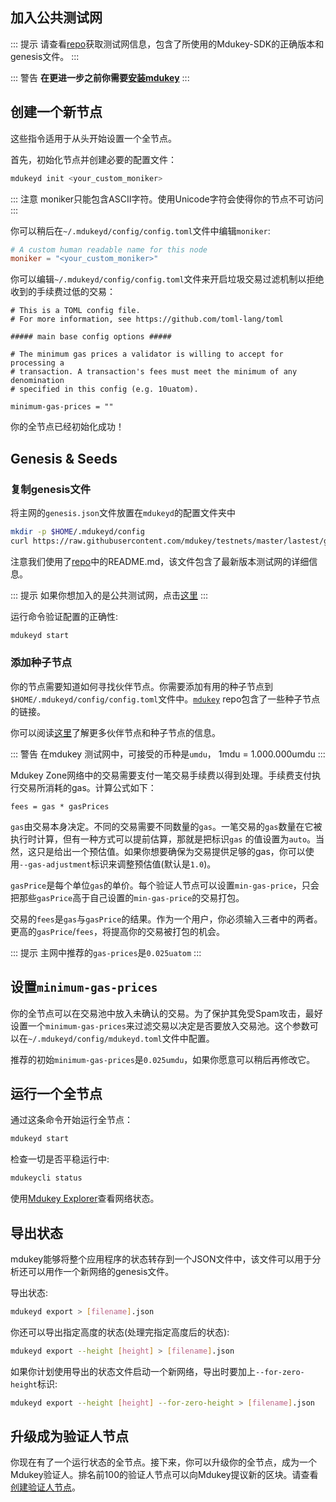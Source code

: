 ## 加入公共测试网

::: 提示
请查看[repo](https://github.com/mdukey/testnets)获取测试网信息，包含了所使用的Mdukey-SDK的正确版本和genesis文件。
:::

::: 警告
**在更进一步之前你需要[安装mdukey](./安装.md)**
:::

## 创建一个新节点

这些指令适用于从头开始设置一个全节点。

首先，初始化节点并创建必要的配置文件：

```bash
mdukeyd init <your_custom_moniker>
```

::: 注意
moniker只能包含ASCII字符。使用Unicode字符会使得你的节点不可访问
:::

你可以稍后在`~/.mdukeyd/config/config.toml`文件中编辑`moniker`:

```toml
# A custom human readable name for this node
moniker = "<your_custom_moniker>"
```

你可以编辑`~/.mdukeyd/config/config.toml`文件来开启垃圾交易过滤机制以拒绝收到的手续费过低的交易：

```
# This is a TOML config file.
# For more information, see https://github.com/toml-lang/toml

##### main base config options #####

# The minimum gas prices a validator is willing to accept for processing a
# transaction. A transaction's fees must meet the minimum of any denomination
# specified in this config (e.g. 10uatom).

minimum-gas-prices = ""
```

你的全节点已经初始化成功！

## Genesis & Seeds

### 复制genesis文件

将主网的`genesis.json`文件放置在`mdukeyd`的配置文件夹中

```bash
mkdir -p $HOME/.mdukeyd/config
curl https://raw.githubusercontent.com/mdukey/testnets/master/lastest/genesis.json > $HOME/.mdukeyd/config/genesis.json
```

注意我们使用了[repo](https://github.com/mdukey/testnets)中的README.md，该文件包含了最新版本测试网的详细信息。

::: 提示
如果你想加入的是公共测试网，点击[这里](./join-testnet.md)
:::

运行命令验证配置的正确性:

```bash
mdukeyd start
```

### 添加种子节点

你的节点需要知道如何寻找伙伴节点。你需要添加有用的种子节点到`$HOME/.mdukeyd/config/config.toml`文件中。[`mdukey`](https://github.com/mdukey/testnets) repo包含了一些种子节点的链接。

你可以阅读[这里](https://github.com/tendermint/tendermint/blob/develop/docs/tendermint-core/using-tendermint.md#peers)了解更多伙伴节点和种子节点的信息。

::: 警告
在mdukey 测试网中，可接受的币种是`umdu`， 1mdu = 1.000.000umdu
:::

Mdukey Zone网络中的交易需要支付一笔交易手续费以得到处理。手续费支付执行交易所消耗的gas。计算公式如下：

```
fees = gas * gasPrices
```

`gas`由交易本身决定。不同的交易需要不同数量的`gas`。一笔交易的`gas`数量在它被执行时计算，但有一种方式可以提前估算，那就是把标识`gas`
的值设置为`auto`。当然，这只是给出一个预估值。如果你想要确保为交易提供足够的gas，你可以使用`--gas-adjustment`标识来调整预估值(默认是`1.0`)。

`gasPrice`是每个单位`gas`的单价。每个验证人节点可以设置`min-gas-price`，只会把那些`gasPrice`高于自己设置的`min-gas-price`的交易打包。

交易的`fees`是`gas`与`gasPrice`的结果。作为一个用户，你必须输入三者中的两者。更高的`gasPrice`/`fees`，将提高你的交易被打包的机会。

::: 提示
主网中推荐的`gas-prices`是`0.025uatom`
:::

## 设置`minimum-gas-prices`

你的全节点可以在交易池中放入未确认的交易。为了保护其免受Spam攻击，最好设置一个`minimum-gas-prices`来过滤交易以决定是否要放入交易池。这个参数可以在`~/.mdukeyd/config/mdukeyd.toml`文件中配置。

推荐的初始`minimum-gas-prices`是`0.025umdu`，如果你愿意可以稍后再修改它。

## 运行一个全节点

通过这条命令开始运行全节点：

```bash
mdukeyd start
```

检查一切是否平稳运行中:

```bash
mdukeycli status
```

使用[Mdukey Explorer](https://scan.mdukey.org)查看网络状态。

## 导出状态

mdukey能够将整个应用程序的状态转存到一个JSON文件中，该文件可以用于分析还可以用作一个新网络的genesis文件。

导出状态:

```bash
mdukeyd export > [filename].json
```

你还可以导出指定高度的状态(处理完指定高度后的状态):

```bash
mdukeyd export --height [height] > [filename].json
```

如果你计划使用导出的状态文件启动一个新网络，导出时要加上`--for-zero-height`标识:

```bash
mdukeyd export --height [height] --for-zero-height > [filename].json
```

## 升级成为验证人节点
你现在有了一个运行状态的全节点。接下来，你可以升级你的全节点，成为一个Mdukey验证人。排名前100的验证人节点可以向Mdukey提议新的区块。请查看[创建验证人节点](./创建验证人.md)。